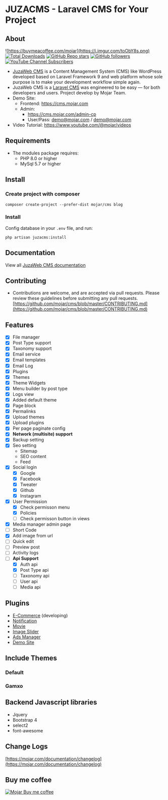 JUZACMS - Laravel CMS for Your Project
=====================================

## About
![https://buymeacoffee.com/mojar](https://i.imgur.com/toObY8s.png)
[![Total Downloads](https://img.shields.io/packagist/dt/mojar/juzacms.svg?style=social)](https://packagist.org/packages/mojar/cms)
[![GitHub Repo stars](https://img.shields.io/github/stars/mojar/cms?style=social)](https://github.com/mojar/cms)
[![GitHub followers](https://img.shields.io/github/followers/mojar?style=social)](https://github.com/mojar)
[![YouTube Channel Subscribers](https://img.shields.io/youtube/channel/subscribers/UCo6Dz9HjjBOJpgWsxkln0-A?style=social)](https://www.youtube.com/@mojar)

- [JuzaWeb CMS](https://mojar.com) is a Content Management System (CMS) like WordPress developed based on Laravel Framework 9 and web platform whose sole purpose is to make your development workflow simple again. 
- JuzaWeb CMS is a [Laravel CMS](https://mojar.com) was engineered to be easy — for both developers and users. Project develop by Mojar Team.
- Demo Site: 
    - Frontend: https://cms.mojar.com
    - Admin: 
        - https://cms.mojar.com/admin-cp 
        - User/Pass: demo@mojar.com / demo@mojar.com
- Video Tutorial: https://www.youtube.com/@mojar/videos

## Requirements
- The modules package requires:
    - PHP 8.0 or higher
    - MySql 5.7 or higher

## Install
### Create project with composer
```
composer create-project --prefer-dist mojar/cms blog
```
### Install

Config database in your `.env` file, and run:

```
php artisan juzacms:install
```

## Documentation
View all [JuzaWeb CMS documentation](https://mojar.com/documentation/plugin/cms/start/installation)

## Contributing
- Contributions are welcome, and are accepted via pull requests. Please review these guidelines before submitting any pull requests.
[https://github.com/mojar/cms/blob/master/CONTRIBUTING.md](https://github.com/mojar/cms/blob/master/CONTRIBUTING.md)

## Features
- [x] File manager
- [x] Post Type support
- [x] Taxonomy support
- [x] Email service
- [x] Email templates
- [x] Email Log
- [x] Plugins
- [x] Themes
- [x] Theme Widgets
- [x] Menu builder by post type
- [x] Logs view
- [x] Added default theme
- [x] Page block
- [x] Permalinks
- [x] Upload themes
- [x] Upload plugins
- [x] Per page paginate config
- [x] **Network (multisite) support**
- [x] Backup setting
- [x] Seo setting
  - Sitemap
  - SEO content
  - Feed
- [x] Social login
  - [x] Google
  - [x] Facebook
  - [x] Tweater
  - [x] Github
  - [x] Instagram
- [x] User Permission
  - [x] Check permisson menu
  - [x] Policies
  - [ ] Check permisson button in views
- [x] Media manager admin page
- [ ] Short Code
- [x] Add image from url
- [ ] Quick edit
- [ ] Preview post
- [ ] Activity logs
- [ ] **Api Support**
  - [x] Auth api
  - [x] Post Type api
  - [ ] Taxonomy api
  - [ ] User api
  - [ ] Media api

## Plugins
* [E-Commerce](https://github.com/mojar/ecommerce) (developing)
* [Notification](https://github.com/mojar/notification)
* [Movie](https://github.com/mojar/movie)
* [Image Slider](https://github.com/mojar/image-slider)
* [Ads Manager](https://github.com/mojar/ads-manager)
* [Demo Site](https://github.com/mojar/demo-site)

## Include Themes
### Default
### Gamxo

## Backend Javascript libraries
- Jquery
- Bootstrap 4
- select2
- font-awesome

## Change Logs
[https://mojar.com/documentation/changelog](https://mojar.com/documentation/changelog)

## Buy me coffee
[![Mojar Buy me coffee](https://i.imgur.com/MAqboRu.png)](https://buymeacoffee.com/mojar)
